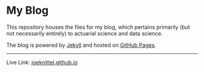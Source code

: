 # My Blog

This repository houses the files for my blog, which pertains primarily (but not necessarily entirely) to actuarial science and data science. 

The blog is powered by [Jekyll](https://jekyllrb.com/) and hosted on [GitHub Pages](https://pages.github.com/). 

<hr>

Live Link: <a href = "https://joeknittel.github.io/">joeknittel.github.io</a>
